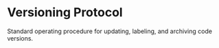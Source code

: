 # Versioning Protocol

Standard operating procedure for updating, labeling, and archiving code versions.